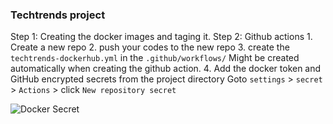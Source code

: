 ### Techtrends project 

Step 1: Creating the docker images and taging it.
Step 2: Github actions 
        1. Create a new repo
        2. push your codes to the new repo
        3. create the `techtrends-dockerhub.yml` in the `.github/workflows/` Might be created automatically when creating the github action. 
        4. Add the docker token and GitHub encrypted secrets from the project directory Goto `settings` > `secret` > `Actions` > click `New repository secret`

![Docker Secret](screenshoots/docker_secret.PNG "Docker Secret")